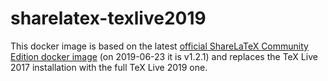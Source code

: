 # sharelatex-texlive2019
This docker image is based on the latest [official ShareLaTeX Community Edition docker image](https://hub.docker.com/r/sharelatex/sharelatex) (on 2019-06-23 it is v1.2.1) and replaces the TeX Live 2017 installation with the full TeX Live 2019 one.

